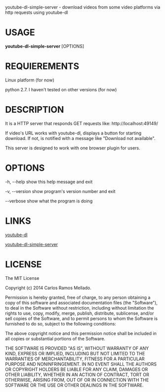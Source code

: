 youtube-dl-simple-server - download videos from some video platforms via http requests using youtube-dl

# USAGE
**youtube-dl-simple-server** [OPTIONS]

# REQUIEREMENTS
Linux platform (for now)

python 2.7. I haven't tested on other versions (for now)

# DESCRIPTION
It is a HTTP server that responds GET requests like:
http://localhost:49149/<URL VIDEO>

If video's URL works with youtube-dl, displays a button for starting download. If not, is notified with a message like "Download not available".

This server is designed to work with one browser plugin for users.

# OPTIONS
-h, --help     show this help message and exit

-v, --version  show program's version number and exit

--verbose      show what the program is doing


# LINKS
[youtube-dl](https://github.com/rg3/youtube-dl)

[youtube-dl-simple-server](https://github.com/r4mos/youtube-dl-simple-server)

# LICENSE
The MIT License

Copyright (c) 2014 Carlos Ramos Mellado.

Permission is hereby granted, free of charge, to any person obtaining a copy of this software and associated documentation files (the "Software"), to deal in the Software without restriction, including without limitation the rights to use, copy, modify, merge, publish, distribute, sublicense, and/or sell copies of the Software, and to permit persons to whom the Software is furnished to do so, subject to the following conditions:

The above copyright notice and this permission notice shall be included in all copies or substantial portions of the Software.

THE SOFTWARE IS PROVIDED "AS IS", WITHOUT WARRANTY OF ANY KIND, EXPRESS OR IMPLIED, INCLUDING BUT NOT LIMITED TO THE WARRANTIES OF MERCHANTABILITY, FITNESS FOR A PARTICULAR PURPOSE AND NONINFRINGEMENT. IN NO EVENT SHALL THE AUTHORS OR COPYRIGHT HOLDERS BE LIABLE FOR ANY CLAIM, DAMAGES OR OTHER LIABILITY, WHETHER IN AN ACTION OF CONTRACT, TORT OR OTHERWISE, ARISING FROM, OUT OF OR IN CONNECTION WITH THE SOFTWARE OR THE USE OR OTHER DEALINGS IN THE SOFTWARE.